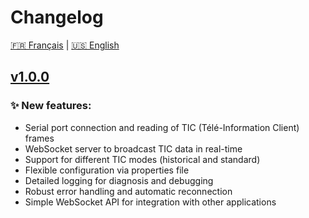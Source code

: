 <!--
  ~ Copyright (C) 2025 Enedis Smarties team <dt-dsi-nexus-lab-smarties@enedis.fr>
  ~ 
  ~ SPDX-FileContributor: Mathieu SABARTHES
  ~ 
  ~ SPDX-License-Identifier: Apache-2.0
-->
# Changelog

[🇫🇷 Français](CHANGELOG.fr.md) | [🇺🇸 English](CHANGELOG.md)

## [v1.0.0](https://github.com/Enedis-OSS/TIC2WebSocket/tree/v1.0.0)
### ✨ New features:
- Serial port connection and reading of TIC (Télé-Information Client) frames
- WebSocket server to broadcast TIC data in real-time
- Support for different TIC modes (historical and standard)
- Flexible configuration via properties file
- Detailed logging for diagnosis and debugging
- Robust error handling and automatic reconnection
- Simple WebSocket API for integration with other applications